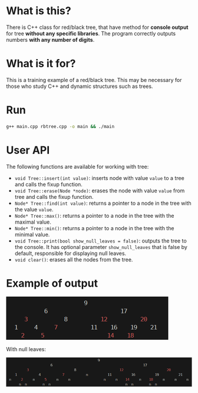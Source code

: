 # What is this?

There is C++ class for red/black tree, that have method for **console output** for tree **without any specific libraries**. The program correctly outputs numbers **with any number of digits**.

# What is it for?

This is a training example of a red/black tree. This may be necessary for those who study C++ and dynamic structures such as trees.

# Run

```bash
g++ main.cpp rbtree.cpp -o main && ./main
```

# User API

The following functions are available for working with tree:

- `void Tree::insert(int value)`: inserts node with value `value` to a tree and calls the fixup function.
- `void Tree::erase(Node *node)`: erases the node with value `value` from tree and calls the fixup function.
- `Node* Tree::find(int value)`: returns a pointer to a node in the tree with the value `value`.
- `Node* Tree::max()`: returns a pointer to a node in the tree with the maximal value.
- `Node* Tree::min()`: returns a pointer to a node in the tree with the minimal value.
- `void Tree::print(bool show_null_leaves = false)`: outputs the tree to the console. It has optional parameter `show_null_leaves` that is false by default, responsible for displaying null leaves.
- `void clear()`: erases all the nodes from the tree.

# Example of output

![Tree output](/img/tree_output.png)

With null leaves: 

![Tree output with null leaves](/img/tree_output_null_leaves.png)